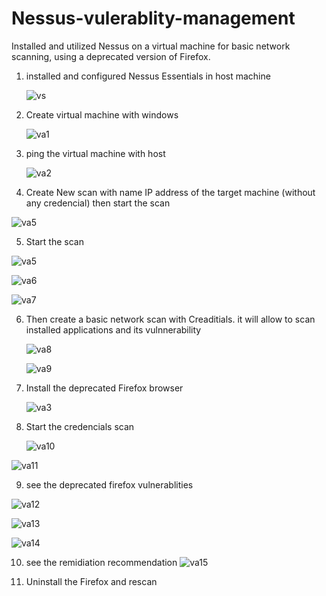 # Nessus-vulerablity-management
Installed and utilized Nessus on a virtual machine for basic network scanning, using a deprecated version of Firefox.

1. installed and configured Nessus Essentials in host machine
   
   ![vs](https://github.com/George-1100/Nessus-vulerablity-management/assets/76154087/ae1878cf-84c2-49d1-811c-509f29530cd7)

2. Create virtual machine with windows
   
   ![va1](https://github.com/George-1100/Nessus-vulerablity-management/assets/76154087/3514d57d-cb52-4abe-bcaf-810d15bb3c60)

3. ping the virtual machine with host
   
   ![va2](https://github.com/George-1100/Nessus-vulerablity-management/assets/76154087/90121f3d-ae40-450c-95cf-99101d07d1ba)

4. Create New scan with name IP address of the target machine (without any credencial) then start the scan

  ![va5](https://github.com/George-1100/Nessus-vulerablity-management/assets/76154087/8c797a19-d5f3-4022-b1e9-8e375f7e5b12)

 5. Start the scan
   
   ![va5](https://github.com/George-1100/Nessus-vulerablity-management/assets/76154087/2f309904-4eb8-4c98-b32c-de24a3dd44ef)

   ![va6](https://github.com/George-1100/Nessus-vulerablity-management/assets/76154087/e29369b0-ab1b-42a5-a5dd-1112a920d710)

   ![va7](https://github.com/George-1100/Nessus-vulerablity-management/assets/76154087/eb2d02d6-4eae-4ee3-b04a-b8d1455af0f6)

6. Then create a basic network scan with Creaditials. it will allow to scan installed applications and its vulnnerability

   ![va8](https://github.com/George-1100/Nessus-vulerablity-management/assets/76154087/83b97b43-fc98-47fd-9d54-db2e1508a47d)

   ![va9](https://github.com/George-1100/Nessus-vulerablity-management/assets/76154087/2b0f9f41-368b-43e0-9f6f-3d4f2f552cd7)

7. Install the deprecated Firefox browser

   ![va3](https://github.com/George-1100/Nessus-vulerablity-management/assets/76154087/57d2d096-1ee2-48b0-b186-84379fd6b73b)

8. Start the credencials scan

   ![va10](https://github.com/George-1100/Nessus-vulerablity-management/assets/76154087/c01afd77-f579-49f7-a071-0ea1f5547638)

  ![va11](https://github.com/George-1100/Nessus-vulerablity-management/assets/76154087/a4e4069d-95fd-4f1a-b143-268fc1c0fb4c)

 9. see the deprecated firefox vulnerablities

  ![va12](https://github.com/George-1100/Nessus-vulerablity-management/assets/76154087/b37e9df6-8744-4f3a-9209-0c9bea11f8e8)

  ![va13](https://github.com/George-1100/Nessus-vulerablity-management/assets/76154087/3757c1ad-3230-4900-a3ea-3fb63801b81e)

  ![va14](https://github.com/George-1100/Nessus-vulerablity-management/assets/76154087/317d4ec0-a4b1-4b15-a69d-81a4a73cb1f5)

  10. see the remidiation recommendation
     ![va15](https://github.com/George-1100/Nessus-vulerablity-management/assets/76154087/e84365b1-28dd-4016-82c2-9947f5aefbf2)

11. Uninstall the Firefox and rescan
     


 
 



   

     



   
